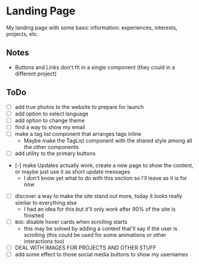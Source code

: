 # Landing Page

My landing page with some basic information: experiences, interests, projects, etc.

## Notes

- Buttons and Links don't fit in a single component (they could in a different project)

## ToDo

- [ ] add true photos to the website to prepare for launch
- [ ] add option to select language
- [ ] add option to change theme
- [ ] find a way to show my email
- [ ] make a tag list component that arranges tags inline
  - Maybe make the TagList component with the shared style among all the other components
- [ ] add utility to the primary buttons
- [-] make Updates actually work, create a new page to show the content, or maybe just use it as short update messages
  - I don't know yet what to do with this section so I'll leave as it is for now
- [ ] discover a way to make the site stand out more, today it looks really similar to everything else
  - I had an idea for this but it'll only work after 90% of the site is finished
- [ ] `BUG`: disable hover cards when scrolling starts
  - this may be solved by adding a context that'll say if the user is scrolling (this could be used for some animations or other interactions too)
- [ ] DEAL WITH IMAGES FOR PROJECTS AND OTHER STUFF
- [ ] add some effect to those social media buttons to show my usernames